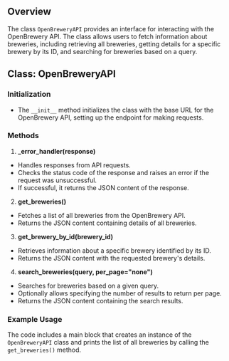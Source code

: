 ## Overview

The class `OpenBreweryAPI` provides an interface for interacting with the OpenBrewery API. The class allows users to fetch information about breweries, including retrieving all breweries, getting details for a specific brewery by its ID, and searching for breweries based on a query.

## Class: OpenBreweryAPI

### Initialization

- The `__init__` method initializes the class with the base URL for the OpenBrewery API, setting up the endpoint for making requests.

### Methods

1. **_error_handler(response)**

- Handles responses from API requests.
- Checks the status code of the response and raises an error if the request was unsuccessful.
- If successful, it returns the JSON content of the response.

2. **get_breweries()**

- Fetches a list of all breweries from the OpenBrewery API.
- Returns the JSON content containing details of all breweries.

3. **get_brewery_by_id(brewery_id)**

- Retrieves information about a specific brewery identified by its ID.
- Returns the JSON content with the requested brewery's details.

4. **search_breweries(query, per_page="none")**

- Searches for breweries based on a given query.
- Optionally allows specifying the number of results to return per page.
- Returns the JSON content containing the search results.

### Example Usage

The code includes a main block that creates an instance of the `OpenBreweryAPI` class and prints the list of all breweries by calling the `get_breweries()` method.